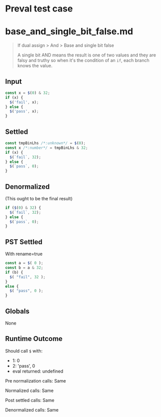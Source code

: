 # Preval test case

# base_and_single_bit_false.md

> If dual assign > And > Base and single bit false
>
> A single bit AND means the result is one of two values and they are falsy and truthy so when it's the condition of an `if`, each branch knows the value.

## Input

`````js filename=intro
const x = $(0) & 32;
if (x) {
  $('fail', x);
} else {
  $('pass', x);
}
`````


## Settled


`````js filename=intro
const tmpBinLhs /*:unknown*/ = $(0);
const x /*:number*/ = tmpBinLhs & 32;
if (x) {
  $(`fail`, 32);
} else {
  $(`pass`, 0);
}
`````


## Denormalized
(This ought to be the final result)

`````js filename=intro
if ($(0) & 32) {
  $(`fail`, 32);
} else {
  $(`pass`, 0);
}
`````


## PST Settled
With rename=true

`````js filename=intro
const a = $( 0 );
const b = a & 32;
if (b) {
  $( "fail", 32 );
}
else {
  $( "pass", 0 );
}
`````


## Globals


None


## Runtime Outcome


Should call `$` with:
 - 1: 0
 - 2: 'pass', 0
 - eval returned: undefined

Pre normalization calls: Same

Normalized calls: Same

Post settled calls: Same

Denormalized calls: Same
